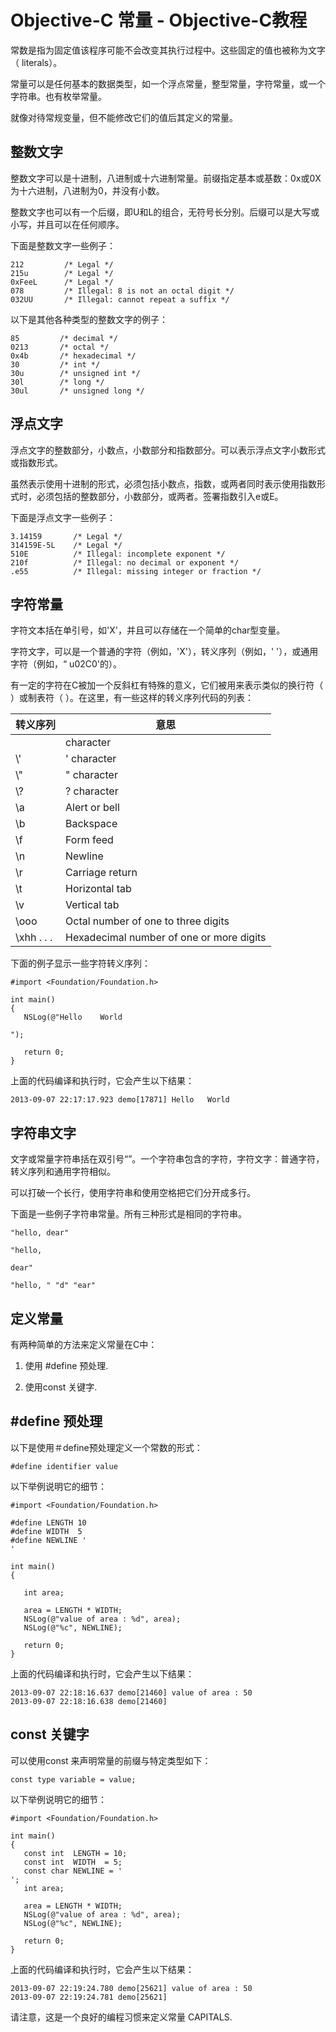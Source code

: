 # Objective-C 常量 - Objective-C教程

常数是指为固定值该程序可能不会改变其执行过程中。这些固定的值也被称为文字（ literals）。

常量可以是任何基本的数据类型，如一个浮点常量，整型常量，字符常量，或一个字符串。也有枚举常量。

就像对待常规变量，但不能修改它们的值后其定义的常量。

## 整数文字

整数文字可以是十进制，八进制或十六进制常量。前缀指定基本或基数：0x或0X为十六进制，八进制为0，并没有小数。

整数文字也可以有一个后缀，即U和L的组合，无符号长分别。后缀可以是大写或小写，并且可以在任何顺序。

下面是整数文字一些例子：

```
212         /* Legal */
215u        /* Legal */
0xFeeL      /* Legal */
078         /* Illegal: 8 is not an octal digit */
032UU       /* Illegal: cannot repeat a suffix */
```

以下是其他各种类型的整数文字的例子：

```
85         /* decimal */
0213       /* octal */
0x4b       /* hexadecimal */
30         /* int */
30u        /* unsigned int */
30l        /* long */
30ul       /* unsigned long */
```

## 浮点文字

浮点文字的整数部分，小数点，小数部分和指数部分。可以表示浮点文字小数形式或指数形式。

虽然表示使用十进制的形式，必须包括小数点，指数，或两者同时表示使用指数形式时，必须包括的整数部分，小数部分，或两者。签署指数引入e或E。

下面是浮点文字一些例子：

```
3.14159       /* Legal */
314159E-5L    /* Legal */
510E          /* Illegal: incomplete exponent */
210f          /* Illegal: no decimal or exponent */
.e55          /* Illegal: missing integer or fraction */
```

## 字符常量

字符文本括在单引号，如'X'，并且可以存储在一个简单的char型变量。

字符文字，可以是一个普通的字符（例如，'X'），转义序列（例如，' '），或通用字符（例如，“ u02C0'的）。

有一定的字符在C被加一个反斜杠有特殊的意义，它们被用来表示类似的换行符（ ）或制表符（ ）。在这里，有一些这样的转义序列代码的列表：

| 转义序列 | 意思 |
| --- | --- |
| | character |
| \\' | ' character |
| \\" | " character |
| \\? | ? character |
| \\a | Alert or bell |
| \\b | Backspace |
| \\f | Form feed |
| \\n | Newline |
| \\r | Carriage return |
| \\t | Horizontal tab |
| \\v | Vertical tab |
| \\ooo | Octal number of one to three digits |
| \\xhh . . . | Hexadecimal number of one or more digits |

下面的例子显示一些字符转义序列：

```
#import <Foundation/Foundation.h>

int main()
{
   NSLog(@"Hello	World

");

   return 0;
}
```

上面的代码编译和执行时，它会产生以下结果：

```
2013-09-07 22:17:17.923 demo[17871] Hello	World

```

## 字符串文字

文字或常量字符串括在双引号“”。一个字符串包含的字符，字符文字：普通字符，转义序列和通用字符相似。

可以打破一个长行，使用字符串和使用空格把它们分开成多行。

下面是一些例子字符串常量。所有三种形式是相同的字符串。

```
"hello, dear"

"hello, 

dear"

"hello, " "d" "ear"
```

## 定义常量

有两种简单的方法来定义常量在C中：

1.  使用 #define 预处理.

2.  使用const 关键字.

## #define 预处理

以下是使用＃define预处理定义一个常数的形式：

```
#define identifier value
```

以下举例说明它的细节：

```
#import <Foundation/Foundation.h>

#define LENGTH 10   
#define WIDTH  5
#define NEWLINE '
'

int main()
{

   int area;  

   area = LENGTH * WIDTH;
   NSLog(@"value of area : %d", area);
   NSLog(@"%c", NEWLINE);

   return 0;
}
```

上面的代码编译和执行时，它会产生以下结果：

```
2013-09-07 22:18:16.637 demo[21460] value of area : 50
2013-09-07 22:18:16.638 demo[21460] 

```

## const 关键字

可以使用const 来声明常量的前缀与特定类型如下：

```
const type variable = value;
```

以下举例说明它的细节：

```
#import <Foundation/Foundation.h>

int main()
{
   const int  LENGTH = 10;
   const int  WIDTH  = 5;
   const char NEWLINE = '
';
   int area;  

   area = LENGTH * WIDTH;
   NSLog(@"value of area : %d", area);
   NSLog(@"%c", NEWLINE);

   return 0;
}
```

上面的代码编译和执行时，它会产生以下结果：

```
2013-09-07 22:19:24.780 demo[25621] value of area : 50
2013-09-07 22:19:24.781 demo[25621] 

```

请注意，这是一个良好的编程习惯来定义常量 CAPITALS.

 
